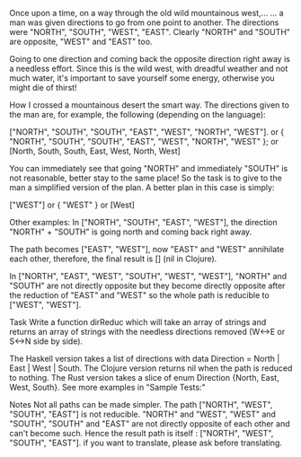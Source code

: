 Once upon a time, on a way through the old wild mountainous west,…
… a man was given directions to go from one point to another. The directions were "NORTH", "SOUTH", "WEST", "EAST". Clearly "NORTH" and "SOUTH" are opposite, "WEST" and "EAST" too.

Going to one direction and coming back the opposite direction right away is a needless effort. Since this is the wild west, with dreadful weather and not much water, it's important to save yourself some energy, otherwise you might die of thirst!

How I crossed a mountainous desert the smart way.
The directions given to the man are, for example, the following (depending on the language):

["NORTH", "SOUTH", "SOUTH", "EAST", "WEST", "NORTH", "WEST"].
or
{ "NORTH", "SOUTH", "SOUTH", "EAST", "WEST", "NORTH", "WEST" };
or
[North, South, South, East, West, North, West]

You can immediately see that going "NORTH" and immediately "SOUTH" is not reasonable, better stay to the same place! So the task is to give to the man a simplified version of the plan. A better plan in this case is simply:

["WEST"]
or
{ "WEST" }
or
[West]

Other examples:
In ["NORTH", "SOUTH", "EAST", "WEST"], the direction "NORTH" + "SOUTH" is going north and coming back right away.

The path becomes ["EAST", "WEST"], now "EAST" and "WEST" annihilate each other, therefore, the final result is [] (nil in Clojure).

In ["NORTH", "EAST", "WEST", "SOUTH", "WEST", "WEST"], "NORTH" and "SOUTH" are not directly opposite but they become directly opposite after the reduction of "EAST" and "WEST" so the whole path is reducible to ["WEST", "WEST"].

Task
Write a function dirReduc which will take an array of strings and returns an array of strings with the needless directions removed (W<->E or S<->N side by side).

The Haskell version takes a list of directions with data Direction = North | East | West | South.
The Clojure version returns nil when the path is reduced to nothing.
The Rust version takes a slice of enum Direction {North, East, West, South}.
See more examples in "Sample Tests:"

Notes
Not all paths can be made simpler. The path ["NORTH", "WEST", "SOUTH", "EAST"] is not reducible. "NORTH" and "WEST", "WEST" and "SOUTH", "SOUTH" and "EAST" are not directly opposite of each other and can't become such. Hence the result path is itself : ["NORTH", "WEST", "SOUTH", "EAST"].
if you want to translate, please ask before translating.